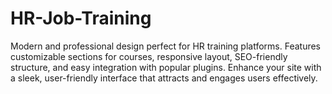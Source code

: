 # HR-Job-Training
Modern and professional design perfect for HR training platforms. Features customizable sections for courses, responsive layout, SEO-friendly structure, and easy integration with popular plugins. Enhance your site with a sleek, user-friendly interface that attracts and engages users effectively.
